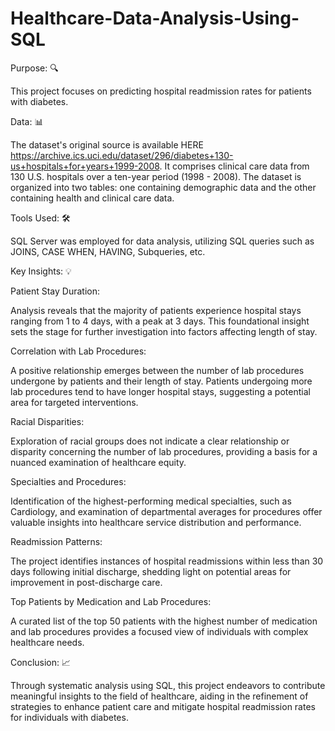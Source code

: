 # Healthcare-Data-Analysis-Using-SQL

Purpose: 🔍

This project focuses on predicting hospital readmission rates for patients with diabetes.

Data: 📊

The dataset's original source is available HERE https://archive.ics.uci.edu/dataset/296/diabetes+130-us+hospitals+for+years+1999-2008. It comprises clinical care data from 130 U.S. hospitals over a ten-year period (1998 - 2008). The dataset is organized into two tables: one containing demographic data and the other containing health and clinical care data.

Tools Used: 🛠️

SQL Server was employed for data analysis, utilizing SQL queries such as JOINS, CASE WHEN, HAVING, Subqueries, etc.

Key Insights: 💡

Patient Stay Duration:

Analysis reveals that the majority of patients experience hospital stays ranging from 1 to 4 days, with a peak at 3 days. This foundational insight sets the stage for further investigation into factors affecting length of stay.

Correlation with Lab Procedures:

A positive relationship emerges between the number of lab procedures undergone by patients and their length of stay. Patients undergoing more lab procedures tend to have longer hospital stays, suggesting a potential area for targeted interventions.

Racial Disparities:

Exploration of racial groups does not indicate a clear relationship or disparity concerning the number of lab procedures, providing a basis for a nuanced examination of healthcare equity.

Specialties and Procedures:

Identification of the highest-performing medical specialties, such as Cardiology, and examination of departmental averages for procedures offer valuable insights into healthcare service distribution and performance.

Readmission Patterns:

The project identifies instances of hospital readmissions within less than 30 days following initial discharge, shedding light on potential areas for improvement in post-discharge care.

Top Patients by Medication and Lab Procedures:

A curated list of the top 50 patients with the highest number of medication and lab procedures provides a focused view of individuals with complex healthcare needs.

Conclusion: 📈

Through systematic analysis using SQL, this project endeavors to contribute meaningful insights to the field of healthcare, aiding in the refinement of strategies to enhance patient care and mitigate hospital readmission rates for individuals with diabetes.









